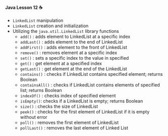#### Java Lesson 12 :coffee:

- `LinkedList` manipulation
- `LinkedList` creation and initialization
- Utilizing the `java.util.LinkedList` library functions
  - `add()` : adds element to LinkedList at a specific index
  - `addLast()` : adds element to the end of LinkedList
  - `addFirst()` : adds element to the front of LinkedList
  - `remove()` : removes element at a specific index
  - `set()` : sets a specific index to the value in specified
  - `get()` : get element at a specified index
  - `getLast()` : get element at the end of the LinkedList
  - `contains()` : checks if LinkedList contains specified element; returns Boolean
  - `containsAll()` : checks if LinkedList contains elements of specified list; returns Boolean
  - `indexOf()` : checks index of specified element 
  - `isEmpty()`: checks if a LinkedList is empty; returns Boolean
  - `size()` : checks the size of LinkedList
  - `peek()` : checks for the first element of LinkedList if it is empty without error
  - `poll()` : removes the first element of LinkedList
  - `pollLast()` : removes the last element of Linked List
